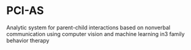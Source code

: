 # PCI-AS
Analytic system for parent-child interactions based on nonverbal communication using computer vision and machine learning in3 family behavior therapy
